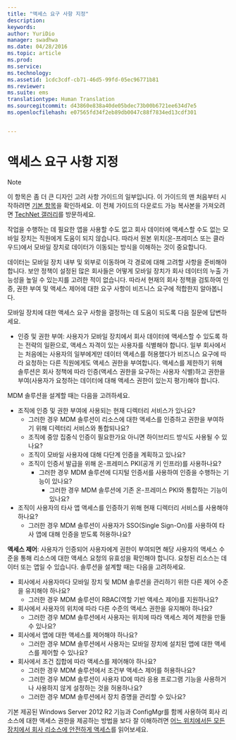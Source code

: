 ```yaml
---
title: "액세스 요구 사항 지정"
description: 
keywords: 
author: YuriDio
manager: swadhwa
ms.date: 04/28/2016
ms.topic: article
ms.prod: 
ms.service: 
ms.technology: 
ms.assetid: 1cdc3cdf-cb71-46d5-99fd-05ec96771b81
ms.reviewer: 
ms.suite: ems
translationtype: Human Translation
ms.sourcegitcommit: d43860e838a40de05bdec73b00b6721ee634d7e5
ms.openlocfilehash: e07565fd34f2eb89db0047c88f7834ed13cdf301


---
```


# 액세스 요구 사항 지정

>[!NOTE]
>이 항목은 좀 더 큰 디자인 고려 사항 가이드의 일부입니다. 이 가이드의 맨 처음부터 시작하려면 [기본 항목](mdm-design-considerations-guide.md)을 확인하세요. 이 전체 가이드의 다운로드 가능 복사본을 가져오려면 [TechNet 갤러리](https://gallery.technet.microsoft.com/Mobile-Device-Management-7d401582)를 방문하세요.

작업을 수행하는 데 필요한 앱을 사용할 수도 없고 회사 데이터에 액세스할 수도 없는 모바일 장치는 직원에게 도움이 되지 않습니다. 따라서 원본 위치(온-프레미스 또는 클라우드)에서 모바일 장치로 데이터가 이동되는 방식을 이해하는 것이 중요합니다. 

데이터는 모바일 장치 내부 및 외부로 이동하며 각 경로에 대해 고려할 사항을 준비해야 합니다. 보안 정책이 설정된 많은 회사들은 어떻게 모바일 장치가 회사 데이터의 누출 가능성을 높일 수 있는지를 고려한 적이 없습니다. 따라서 현재의 회사 정책을 검토하여 인증, 권한 부여 및 액세스 제어에 대한 요구 사항이 비즈니스 요구에 적합한지 알아봅니다.
 
모바일 장치에 대한 액세스 요구 사항을 결정하는 데 도움이 되도록 다음 질문에 답변하세요.

- 인증 및 권한 부여: 사용자가 모바일 장치에서 회사 데이터에 액세스할 수 있도록 하는 전략의 일환으로, 액세스 자격이 있는 사용자를 식별해야 합니다. 일부 회사에서는 처음에는 사용자의 일부에게만 데이터 액세스를 허용했다가 비즈니스 요구에 따라 요청하는 다른 직원에게도 액세스 권한을 부여합니다. 액세스를 제한하기 위해 솔루션은 회사 정책에 따라 인증(액세스 권한을 요구하는 사용자 식별)하고 권한을 부여(사용자가 요청하는 데이터에 대해 액세스 권한이 있는지 평가)해야 합니다. 

MDM 솔루션을 설계할 때는 다음을 고려하세요.

- 조직에 인증 및 권한 부여에 사용되는 현재 디렉터리 서비스가 있나요?
    - 그러한 경우 MDM 솔루션이 리소스에 대한 액세스를 인증하고 권한을 부여하기 위해 디렉터리 서비스와 통합되나요?
    - 조직에 중앙 집중식 인증이 필요한가요 아니면 하이브리드 방식도 사용될 수 있나요?
    - 조직이 모바일 사용자에 대해 다단계 인증을 계획하고 있나요?
    - 조직이 인증서 발급을 위해 온-프레미스 PKI(공개 키 인프라)를 사용하나요?
        - 그러한 경우 MDM 솔루션에 디지털 인증서를 사용하여 인증을 수행하는 기능이 있나요?
            - 그러한 경우 MDM 솔루션에 기존 온-프레미스 PKI와 통합하는 기능이 있나요?
- 조직이 사용자의 타사 앱 액세스를 인증하기 위해 현재 디렉터리 서비스를 사용해야 하나요?
    - 그러한 경우 MDM 솔루션이 사용자가 SSO(Single Sign-On)를 사용하여 타사 앱에 대해 인증을 받도록 허용하나요?


**액세스 제어**: 사용자가 인증되어 사용자에게 권한이 부여되면 해당 사용자의 액세스 수준을 통해 리소스에 대한 액세스 요청의 유효성을 확인해야 합니다. 요청된 리소스는 데이터 또는 앱일 수 있습니다. 솔루션을 설계할 때는 다음을 고려하세요.

- 회사에서 사용자마다 모바일 장치 및 MDM 솔루션을 관리하기 위한 다른 제어 수준을 유지해야 하나요?
    - 그러한 경우 MDM 솔루션이 RBAC(역할 기반 액세스 제어)를 지원하나요?
- 회사에서 사용자의 위치에 따라 다른 수준의 액세스 권한을 유지해야 하나요?
    - 그러한 경우 MDM 솔루션에서 사용자는 위치에 따라 액세스 제어 제한을 만들 수 있나요?
- 회사에서 앱에 대한 액세스를 제어해야 하나요?
    - 그러한 경우 MDM 솔루션에서 사용자는 모바일 장치에 설치된 앱에 대한 액세스를 제어할 수 있나요?
- 회사에서 조건 집합에 따라 액세스를 제어해야 하나요?
    - 그러한 경우 MDM 솔루션에서 조건부 액세스 제어를 허용하나요?
    - 그러한 경우 MDM 솔루션이 사용자 ID에 따라 응용 프로그램 기능을 사용하거나 사용하지 않게 설정하는 것을 허용하나요?
    - 그러한 경우 MDM 솔루션에서 장치 증명을 관리할 수 있나요?

기본 제공된 Windows Server 2012 R2 기능과 ConfigMgr를 함께 사용하여 회사 리소스에 대한 액세스 권한을 제공하는 방법을 보다 잘 이해하려면 [어느 위치에서든 모든 장치에서 회사 리소스에 안전하게 액세스](https://technet.microsoft.com/library/dn550982)를 읽어보세요. 



<!--HONumber=Jul16_HO3-->


